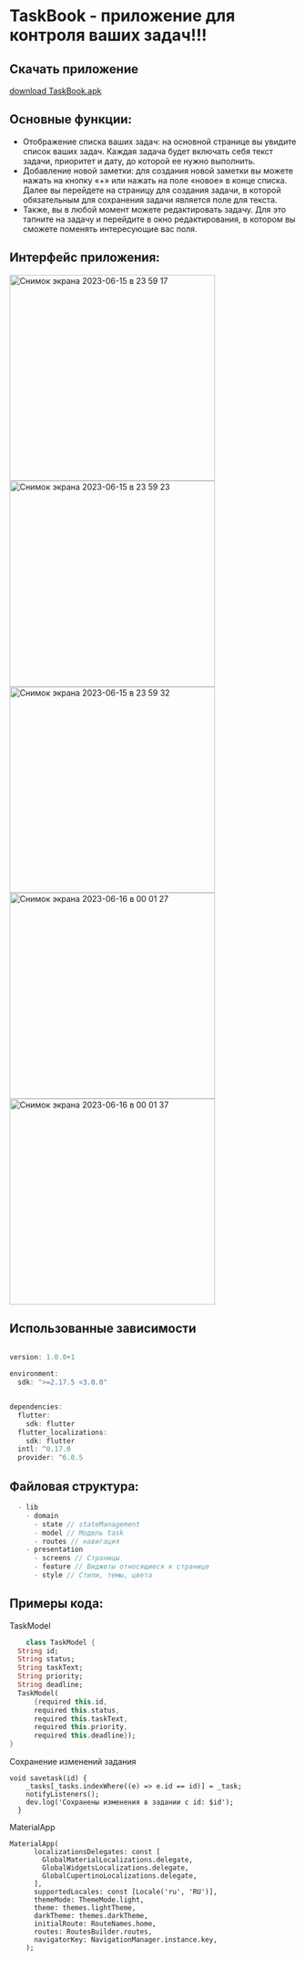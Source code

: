 # TaskBook - приложение для контроля ваших задач!!!

## Скачать приложение

[download TaskBook.apk](https://github.com/Greatest4Ce/toDoListY/releases/tag/v1.0.0)

## Основные функции:

- Отображение списка ваших задач: на основной странице вы увидите список ваших задач. Каждая задача будет включать себя текст задачи, приоритет и дату, до которой ее нужно выполнить.
- Добавление новой заметки: для создания новой заметки вы можете нажать на кнопку «+» или нажать на поле «новое» в конце списка. Далее вы перейдете на страницу для создания задачи, в которой обязательным для сохранения задачи является поле для текста.
- Также, вы в любой момент можете редактировать задачу. Для это тапните на задачу и перейдите в окно редактирования, в котором вы сможете поменять интересующие вас поля.

## Интерфейс приложения:

<img width="361" alt="Снимок экрана 2023-06-15 в 23 59 17" src="https://github.com/Greatest4Ce/toDoListY/assets/108977645/1e75ba07-57f4-4891-8aee-add8ec50765f">
<img width="361" alt="Снимок экрана 2023-06-15 в 23 59 23" src="https://github.com/Greatest4Ce/toDoListY/assets/108977645/b44be221-0ee8-4ce0-b83f-bd05396cf856">
<img width="361" alt="Снимок экрана 2023-06-15 в 23 59 32" src="https://github.com/Greatest4Ce/toDoListY/assets/108977645/0d15d46b-729b-4f97-8c1c-5050db71ab32">
<img width="361" alt="Снимок экрана 2023-06-16 в 00 01 27" src="https://github.com/Greatest4Ce/toDoListY/assets/108977645/81b393ec-48f4-44ad-92e5-4a56d2b270ef">
<img width="361" alt="Снимок экрана 2023-06-16 в 00 01 37" src="https://github.com/Greatest4Ce/toDoListY/assets/108977645/6e214321-fdcc-41cb-9811-349d7aab2f33">

## Использованные зависимости
``` dart

version: 1.0.0+1

environment:
  sdk: ">=2.17.5 <3.0.0"


dependencies:
  flutter:
    sdk: flutter
  flutter_localizations:
    sdk: flutter
  intl: ^0.17.0
  provider: ^6.0.5
  ```
  
  
## Файловая структура:

```dart
  - lib
    - domain
      - state // stateManagement
      - model // Модель task
      - routes // навигация
    - presentation
      - screens // Страницы
      - feature // Виджеты относящиеся к странице
      - style // Стили, темы, цвета
```
## Примеры кода:

TaskModel

```dart
    class TaskModel {
  String id;
  String status;
  String taskText;
  String priority;
  String deadline;
  TaskModel(
      {required this.id,
      required this.status,
      required this.taskText,
      required this.priority,
      required this.deadline});
}
```
Сохранение изменений задания

```
void savetask(id) {
    _tasks[_tasks.indexWhere((e) => e.id == id)] = _task;
    notifyListeners();
    dev.log('Сохранены изменения в задании с id: $id');
  }
```  

MaterialApp

```
MaterialApp(
      localizationsDelegates: const [
        GlobalMaterialLocalizations.delegate,
        GlobalWidgetsLocalizations.delegate,
        GlobalCupertinoLocalizations.delegate,
      ],
      supportedLocales: const [Locale('ru', 'RU')],
      themeMode: ThemeMode.light,
      theme: themes.lightTheme,
      darkTheme: themes.darkTheme,
      initialRoute: RouteNames.home,
      routes: RoutesBuilder.routes,
      navigatorKey: NavigationManager.instance.key,
    );
```    
